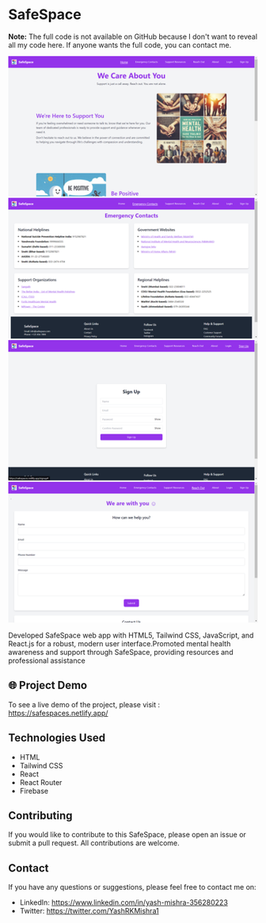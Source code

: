 # SafeSpace

**Note:** The full code is not available on GitHub because I don't want to reveal all my code here. If anyone wants the full code, you can contact me.

<img src="src/assets/Screenshot (405).png">

<img src="src/assets/Screenshot (406).png">

<img src="src/assets/Screenshot (407).png">

<img src="src/assets/Screenshot (408).png">


Developed SafeSpace web app with HTML5, Tailwind CSS, JavaScript, and React.js for a robust, modern 
user interface.Promoted mental health awareness and support through SafeSpace, providing resources and professional 
assistance

## 🌐 Project Demo 

To see a live demo of the project, please visit : https://safespaces.netlify.app/

## Technologies Used

- HTML
- Tailwind CSS
- React
- React Router
- Firebase


## Contributing

If you would like to contribute to this SafeSpace, please open an issue or submit a pull request. All contributions are welcome.


## Contact 

If you have any questions or suggestions, please feel free to contact me on:

- LinkedIn: https://www.linkedin.com/in/yash-mishra-356280223
- Twitter: https://twitter.com/YashRKMishra1
